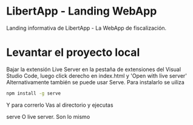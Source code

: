 # LibertApp - Landing WebApp


Landing informativa de LibertApp - La WebApp de fiscalización.


# Levantar el proyecto local
Bajar la extensión Live Server en la pestaña de extensiones del Visual Studio Code, luego click derecho en index.html y 'Open with live server'
Alternativamente también se puede usar Serve. Para instalarlo se uiliza
```bash
npm install -g serve
```

Y para correrlo
Vas al directorio y ejecutas

serve
O live server. Son lo mismo
